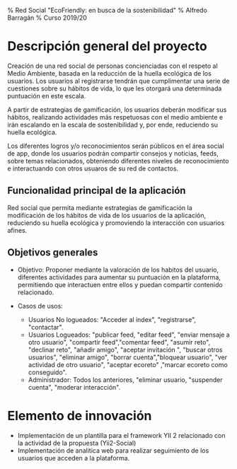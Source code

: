 % Red Social "EcoFriendly: en busca de la sostenibilidad"
% Alfredo Barragán
% Curso 2019/20

# Descripción general del proyecto


Creación de una red social de personas concienciadas con el respeto al Medio Ambiente, basada en la reducción de la huella ecológica de los usuarios. Los usuarios al registrarse tendrán que cumplimentar una serie de cuestiones sobre su hábitos de vida, lo que les otorgará una determinada puntuación en este escala.

 A partir de estrategias de gamificación, los usuarios deberán modificar sus hábitos, realizando actividades más respetuosas con el medio ambiente e irán escalando en la escala de sostenibilidad y, por ende, reduciendo su huella ecológica. 


Los diferentes logros y/o reconocimientos  serán públicos en el área social de app, donde los usuarios podrán compartir consejos y noticias, feeds, sobre temas relacionados, obteniendo diferentes niveles de reconocimiento e interactuando con otros usuaros de su red de contactos.

## Funcionalidad principal de la aplicación

Red social que permita mediante estrategias de gamificación la modificación de los hábitos de vida de los usuarios de la aplicación, reduciendo su huella ecológica y promoviendo la interacción con usuarios afines.

## Objetivos generales
* Objetivo: Proponer mediante la valoración de los habitos del usuario, diferentes actividades para aumentar su puntuación en la plataforma, permitiendo que interactuen entre ellos y puedan compartir contenido relacionado.
  
* Casos de usos:
    - Usuarios No logueados: "Acceder al index", "registrarse", "contactar".
    - Usuarios Logueados:   "publicar feed, "editar feed", "enviar mensaje a otro usuario", "compartir feed","comentar feed", "asumir reto", "declinar reto", "añadir amigo", "aceptar invitación ", "buscar otros usuarios", "eliminar amigo", "borrar cuenta","bloquear usuario", "ver actividad de otro usuario", "aceptar ecoreto" ,"marcar ecoreto como conseguido".
    - Administrador: Todos los anteriores, "eliminar usuario, "suspender cuenta", "moderar interacción".


# Elemento de innovación

* Implementación de un plantilla para el framework YII 2 relacionado con la actividad de la propuesta (Yii2-Social)
* Implementación de analitica web para realizar seguimiento de los usuarios que acceden a la plataforma.

  
